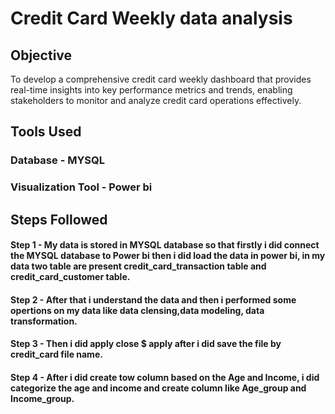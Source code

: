 # Credit Card Weekly data analysis

## Objective
  To develop a comprehensive credit card weekly dashboard that provides real-time insights into key performance metrics and trends, 
  enabling stakeholders to monitor and analyze credit card operations effectively.

## Tools Used
### Database - MYSQL
### Visualization Tool - Power bi

## Steps Followed
#### Step 1 - My data is stored in MYSQL database so that firstly i did connect the MYSQL database to Power bi then i did load the data in power bi, in my data two table are present credit_card_transaction table and credit_card_customer table.
#### Step 2 - After that i understand the data and then i performed some opertions on my data like data clensing,data modeling, data transformation.
#### Step 3 - Then i did apply close $ apply after i did save the file by credit_card file name.
#### Step 4 - After i did create tow column based on the Age and Income, i did categorize the age and income and create column like Age_group and Income_group.
